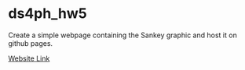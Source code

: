 # ds4ph_hw5

Create a simple webpage containing the Sankey graphic and host it on github pages. 

[Website Link](URL)
